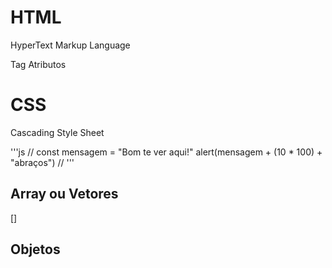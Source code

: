 # HTML

HyperText Markup Language

Tag
Atributos

# CSS

Cascading Style Sheet

'''js
//
const mensagem = "Bom te ver aqui!"
alert(mensagem + (10 * 100) + "abraços")
//
'''

## Array ou Vetores
[]

## Objetos